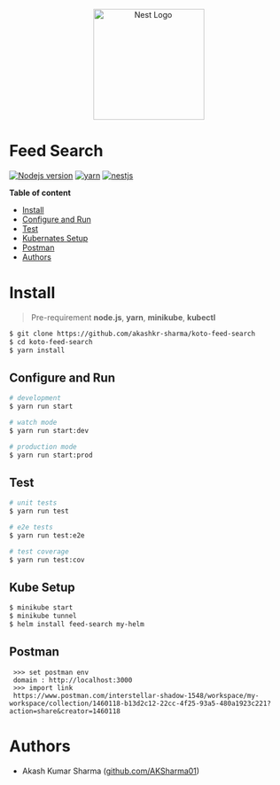 

<p align="center">
  <a href="http://nestjs.com/" target="blank"><img src="https://nestjs.com/img/logo-small.svg" width="200" alt="Nest Logo" /></a>
</p>


# Feed Search 


[![Nodejs version](https://img.shields.io/badge/nodejs-16.20.0-blue.svg)](https://nodejs.org/en/blog/release/v16.20.0/) 
[![yarn](https://img.shields.io/badge/yarn-1.22.19-%23ff3300.svg)](https://github.com/yarnpkg/yarn#readme)
[![nestjs](https://img.shields.io/badge/nestjs-9.5.0-%23990099.svg)](https://github.com/nestjs/nest)


__Table of content__
    
- [Install](#install)
- [Configure and Run](#configure-and-run)
- [Test](#test)
- [Kubernates Setup](#kube-setup)
- [Postman](#postman)
- [Authors](#authors)


# Install
> Pre-requirement
**node.js**, **yarn**, **minikube**, **kubectl**

```bash
$ git clone https://github.com/akashkr-sharma/koto-feed-search
$ cd koto-feed-search
$ yarn install
```

## Configure and Run

```bash
# development
$ yarn run start

# watch mode
$ yarn run start:dev

# production mode
$ yarn run start:prod
```

## Test

```bash
# unit tests
$ yarn run test

# e2e tests
$ yarn run test:e2e

# test coverage
$ yarn run test:cov
```

## Kube Setup
```bash
$ minikube start
$ minikube tunnel
$ helm install feed-search my-helm
```

## Postman
```
 >>> set postman env 
 domain : http://localhost:3000
 >>> import link 
 https://www.postman.com/interstellar-shadow-1548/workspace/my-workspace/collection/1460118-b13d2c12-22cc-4f25-93a5-480a1923c221?action=share&creator=1460118
```

# Authors
- Akash Kumar Sharma ([github.com/AKSharma01](https://github.com/AKSharma01))

